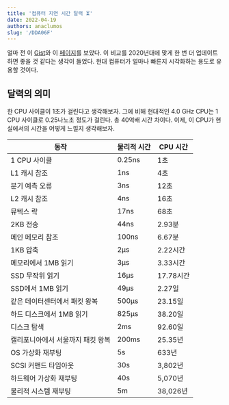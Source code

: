 ```yaml
---
title: '컴퓨터 지연 시간 달력 ⏳'
date: 2022-04-19
authors: anaclumos
slug: '/DDA06F'
---
```


얼마 전 이 [Gist](https://gist.github.com/hellerbarde/2843375)와 이 [페이지](https://colin-scott.github.io/personal_website/research/interactive_latency.html)를 보았다. 이 비교를 2020년대에 맞게 한 번 더 업데이트하면 좋을 것 같다는 생각이 들었다. 현대 컴퓨터가 얼마나 빠른지 시각화하는 용도로 유용할 것이다.

## 달력의 의미

한 CPU 사이클이 1초가 걸린다고 생각해보자. 그에 비해 현대적인 4.0 GHz CPU는 1 CPU 사이클로 0.25나노초 정도가 걸린다. 총 40억배 시간 차이다. 이제, 이 CPU가 현실에서의 시간을 어떻게 느낄지 생각해보자.

| 동작                              | 물리적 시간 | CPU 시간  |
| --------------------------------- | ----------- | --------- |
| 1 CPU 사이클                      | 0.25ns      | 1초       |
| L1 캐시 참조                      | 1ns         | 4초       |
| 분기 예측 오류                    | 3ns         | 12초      |
| L2 캐시 참조                      | 4ns         | 16초      |
| 뮤텍스 락                         | 17ns        | 68초      |
| 2KB 전송                          | 44ns        | 2.93분    |
| 메인 메모리 참조                  | 100ns       | 6.67분    |
| 1KB 압축                          | 2μs         | 2.22시간  |
| 메모리에서 1MB 읽기               | 3μs         | 3.33시간  |
| SSD 무작위 읽기                   | 16μs        | 17.78시간 |
| SSD에서 1MB 읽기                  | 49μs        | 2.27일    |
| 같은 데이터센터에서 패킷 왕복     | 500μs       | 23.15일   |
| 하드 디스크에서 1MB 읽기          | 825μs       | 38.20일   |
| 디스크 탐색                       | 2ms         | 92.60일   |
| 캘리포니아에서 서울까지 패킷 왕복 | 200ms       | 25.35년   |
| OS 가상화 재부팅                  | 5s          | 633년     |
| SCSI 커맨드 타임아웃              | 30s         | 3,802년   |
| 하드웨어 가상화 재부팅            | 40s         | 5,070년   |
| 물리적 시스템 재부팅              | 5m          | 38,026년  |
